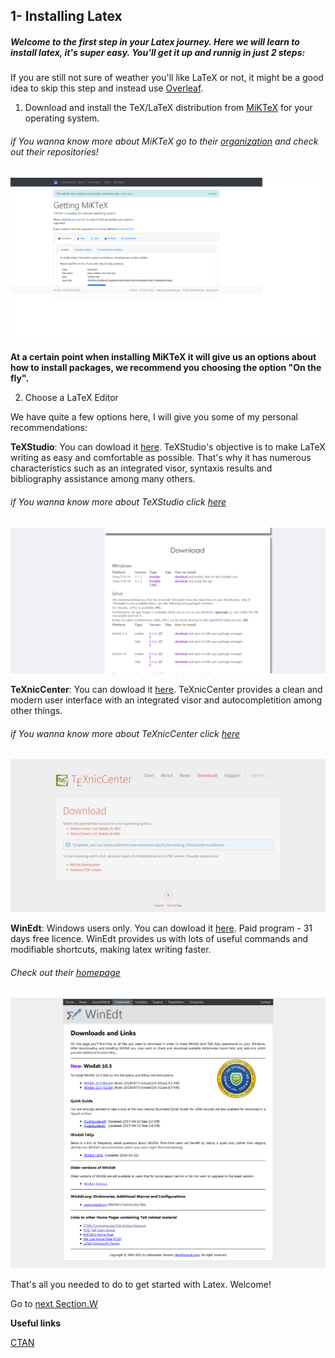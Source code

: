 ## 1- Installing Latex

##### Welcome to the first step in your Latex journey. Here we will learn to install latex, it's super easy. You'll get it up and runnig in just 2 steps:

If you are still not sure of weather you'll like LaTeX or not, it might be a good idea to skip this step and instead use [Overleaf](https://www.overleaf.com/).

1. Download and install the TeX/LaTeX distribution from [MiKTeX](https://miktex.org/download) for your operating system.

###### if You wanna know more about MiKTeX go to their [organization](https://github.com/MiKTeX) and check out their repositories!

![MiKTeXSite](../Assets/1-Installing-Latex/MiKTeX.png)

**At a certain point when installing MiKTeX it will give us an options about how to install packages, we recommend you choosing the option "On the fly".**

2. Choose a LaTeX Editor

We have quite a few options here, I will give you some of my personal recommendations:

**TeXStudio**: You can dowload it [here](https://www.texstudio.org/). TeXStudio's objective is to make LaTeX writing as easy and comfortable as possible. That's why it has numerous characteristics such as an integrated visor, syntaxis results and bibliography assistance among many others.

###### if You wanna know more about TeXStudio click [here](https://github.com/texstudio-org)

![TexStudio](../Assets/1-Installing-Latex/TexStudio.png)

**TeXnicCenter**: You can dowload it [here](https://www.texniccenter.org/download/). TeXnicCenter provides a clean and modern user interface with an integrated visor and autocompletition among other things.

###### if You wanna know more about TeXnicCenter click [here](https://sourceforge.net/projects/texniccenter/)

![TexnicCenter](../Assets/1-Installing-Latex/TexnicCenter.png)

**WinEdt**: Windows users only. You can dowload it [here](http://www.winedt.com/download.html). Paid program - 31 days free licence. WinEdt provides us with lots of useful commands and modifiable shortcuts, making latex writing faster.

###### Check out their [homepage](http://www.winedt.com/about.html)

![WinEdt](../Assets/1-Installing-Latex/WinEdt.png)

That's all you needed to do to get started with Latex. Welcome!

Go to [next Section.W](https://github.com/Uklizdev/LaTeX-Guide/blob/master/Guide/2-%20Document%20Formats.md)

**Useful links**

[CTAN](https://ctan.org/)

